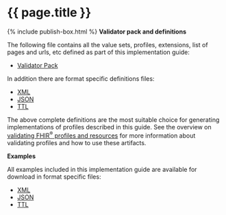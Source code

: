 # {{ page.title }}
{% include publish-box.html %}
**Validator pack and definitions**

The following file contains all the value sets, profiles, extensions, list of pages and urls, etc defined as part of this implementation guide:
- [Validator Pack](validator.pack)

In addition there are format specific definitions files:
- [XML](definitions.xml.zip)
- [JSON](definitions.json.zip)
- [TTL](definitions.ttl.zip)

The above complete definitions are the most suitable choice for generating implementations of profiles described in this guide. See the overview on [validating FHIR<sup>&reg;</sup> profiles and resources](http://hl7.org/fhir/r4/validation.html) for more information about validating profiles and how to use these artifacts.

**Examples** 

All examples included in this implementation guide are available for download in format specific files:

- [XML](examples.xml.zip)
- [JSON](examples.json.zip)
- [TTL](examples.ttl.zip)
